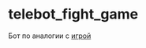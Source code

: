 # telebot_fight_game
Бот по аналогии с [игрой](https://ru.wikipedia.org/wiki/%D0%91%D0%BE%D0%B9%D1%86%D0%BE%D0%B2%D1%81%D0%BA%D0%B8%D0%B9_%D0%BA%D0%BB%D1%83%D0%B1_(%D0%B8%D0%B3%D1%80%D0%B0))

